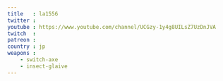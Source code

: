 ```yaml
---
title   : la1556
twitter : 
youtube : https://www.youtube.com/channel/UCGzy-1y4g8UILsZ7UzDnJVA
twitch  : 
patreon : 
country : jp
weapons :
    - switch-axe
    - insect-glaive
---
```


